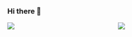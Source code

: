 ### Hi there 👋

<div style="display: flex;width:100%;justify-content: space-between;"> 
  <img style="flex: 1;"  src="https://github-readme-stats.vercel.app/api?username=wuwb&show_icons=true&theme=radical&count_private=true&show_icons=true" />
  <img style="flex: 1;"  src="https://github-readme-stats.vercel.app/api/top-langs/?username=wuwb&layout=compact" />
</div>

<!--
**wuwb/wuwb** is a ✨ _special_ ✨ repository because its `README.md` (this file) appears on your GitHub profile.

Here are some ideas to get you started:

- 🔭 I’m currently working on ...
- 🌱 I’m currently learning ...
- 👯 I’m looking to collaborate on ...
- 🤔 I’m looking for help with ...
- 💬 Ask me about ...
- 📫 How to reach me: ...
- 😄 Pronouns: ...
- ⚡ Fun fact: ...
-->
